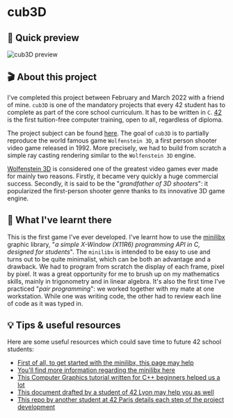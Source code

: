 # cub3D

## 📸 Quick preview

![cub3D preview](https://i.ibb.co/pj3JJMC/cub3-D-preview.jpg)

## 🎬 About this project

I've completed this project between February and March 2022 with a friend of mine. `cub3D` is one of the mandatory projects that every 42 student has to complete as part of the core school curriculum. It has to be written in `C`. [42](https://42.fr/en/homepage/) is the first tuition-free computer training, open to all, regardless of diploma.

The project subject can be found [here](https://drive.google.com/file/d/1Aa3ez_B8eJ5OewyuFtlazmQcOI_R6-9w/view?usp=sharing). The goal of `cub3D` is to partially reproduce the world famous game `Wolfenstein 3D`, a first person shooter video game released in 1992. More precisely, we had to build from scratch a simple ray casting rendering similar to the `Wolfenstein 3D` engine.

[Wolfenstein 3D](http://users.atw.hu/wolf3d/) is considered one of the greatest video games ever made for mainly two reasons. Firstly, it became very quickly a huge commercial success. Secondly, it is said to be the "*grandfather of 3D shooters*": it popularized the first-person shooter genre thanks to its innovative 3D game engine.

## 🎯 What I've learnt there

This is the first game I've ever developed. I've learnt how to use the [minilibx](https://github.com/42Paris/minilibx-linux) graphic library, "*a simple X-Window (X11R6) programming API in C, designed for students*". The `minilibx` is intended to be easy to use and turns out to be quite minimalist, which can be both an advantage and a drawback. We had to program from scratch the display of each frame, pixel by pixel. It was a great opportunity for me to brush up on my mathematics skills, mainly in trigonometry and in linear algebra. It's also the first time I've practiced "*pair programming*": we worked together with my mate at one workstation. While one was writing code, the other had to review each line of code as it was typed in.


## 💡 Tips & useful resources

Here are some useful resources which could save time to future 42 school students:
- [First of all, to get started with the minilibx, this page may help](https://gontjarow.github.io/MiniLibX/mlx-tutorial-create-image.html)
- [You'll find more information regarding the minilibx here](https://harm-smits.github.io/42docs/)
- [This Computer Graphics tutorial written for C++ beginners helped us a lot](https://lodev.org/cgtutor/raycasting.html)
- [This document drafted by a student of 42 Lyon may help you as well](https://docs.google.com/document/d/1tdNYHg3Mfqf8dr8W6Ajs3seUugwtmaQizZ7BzimkXog/edit#)
- [This repo by another student at 42 Paris details each step of the project development](https://github.com/iciamyplant/Cub3d-Linux)
